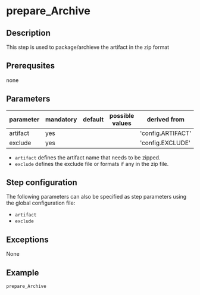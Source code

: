 # prepare_Archive

## Description
This step is used to package/archieve the artifact in the zip format

## Prerequsites
none

## Parameters

| parameter | mandatory | default | possible values | derived from |
| ----------|-----------|---------|-----------------|--------------|
| artifact | yes |  |  | 'config.ARTIFACT' |
| exclude | yes |  |  | 'config.EXCLUDE' |


* `artifact` defines the artifact name that needs to be zipped.
* `exclude` defines the exclude file or formats if any in the zip file.


## Step configuration
The following parameters can also be specified as step parameters using the global configuration file:

* `artifact`
* `exclude`

## Exceptions

None

## Example

```groovy
prepare_Archive
```
